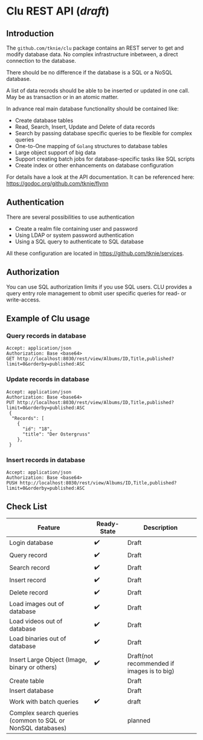 # Clu REST API (_draft_)

## Introduction

The `github.com/tknie/clu` package contains an REST server to get and modify database data.
No complex infrastructure inbetween, a direct connection to the database.

There should be no difference if the database is a SQL or a NoSQL database.

A list of data recrods should be able to be inserted or updated in one call. May be as transaction or in an atomic matter.

In advance real main database functionality should be contained like:

* Create database tables
* Read, Search, Insert, Update and Delete of data records
* Search by passing database specific queries to be flexible for complex queries
* One-to-One mapping of `Golang` structures to database tables
* Large object support of big data
* Support creating batch jobs for database-specific tasks like SQL scripts
* Create index or other enhancements on database configuration

For details have a look at the API documentation. It can be referenced here: <https://godoc.org/github.com/tknie/flynn>

## Authentication

There are several possibilities to use authentication

* Create a realm file containing user and password
* Using LDAP or system password authentication
* Using a SQL query to authenticate to SQL database

All these configuration are located in <https://github.com/tknie/services>.

## Authorization

You can use SQL authorization limits if you use SQL users.
CLU provides a query entry role management to obmit user specific queries for read- or write-access.

## Example of Clu usage

### Query records in database

```http
Accept: application/json
Authorization: Base <base64>
GET http://localhost:8030/rest/view/Albums/ID,Title,published?limit=0&orderby=published:ASC
```

### Update records in database

```http
Accept: application/json
Authorization: Base <base64>
PUT http://localhost:8030/rest/view/Albums/ID,Title,published?limit=0&orderby=published:ASC
 {
  "Records": [
    {
      "id": "18",
      "title": "Der Ostergruss"
    },
 }
```

### Insert records in database

```http
Accept: application/json
Authorization: Base <base64>
PUSH http://localhost:8030/rest/view/Albums/ID,Title,published?limit=0&orderby=published:ASC
```

## Check List

Feature | Ready-State | Description
---------|----------|---------
 Login database | :heavy_check_mark: | Draft
 Query record | :heavy_check_mark: | Draft
 Search record | :heavy_check_mark: | Draft
 Insert record | :heavy_check_mark: | Draft
 Delete record | :heavy_check_mark: | Draft
 Load images out of database | :heavy_check_mark: | Draft
 Load videos out of database | :heavy_check_mark: | Draft
 Load binaries out of database |:heavy_check_mark: | Draft
 Insert Large Object (Image, binary or others) | :heavy_check_mark: | Draft(not recommended if images is to big)
 Create table |  | Draft
 Insert database |  | Draft
 Work with batch queries | :heavy_check_mark: | draft
 Complex search queries (common to SQL or NonSQL databases) |  | planned
